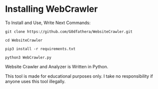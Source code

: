 # Installing WebCrawler

To Install and Use, Write Next Commands:

```
git clone https://github.com/G0dfathera/WebsiteCrawler.git

cd WebsiteCrawler

pip3 install -r requirements.txt

python3 WebCrawler.py
```

Website Crawler and Analyzer is Written in Python.

This tool is made for educational purposes only.
I take no responsibility if anyone uses this tool illegally.
